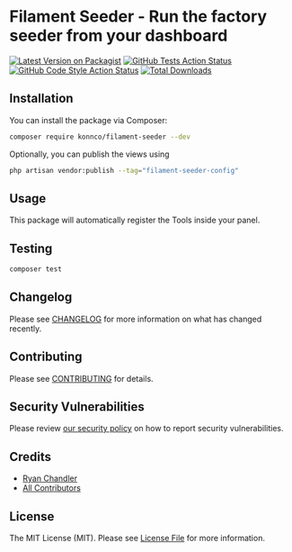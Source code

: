 # Filament Seeder - Run the factory seeder from your dashboard

[![Latest Version on Packagist](https://img.shields.io/packagist/v/konnco/filament-seeder.svg?style=flat-square)](https://packagist.org/packages/konnco/filament-seeder)
[![GitHub Tests Action Status](https://img.shields.io/github/workflow/status/konnco/filament-seeder/run-tests?label=tests)](https://github.com/konnco/filament-seeder/actions?query=workflow%3Arun-tests+branch%3Amain)
[![GitHub Code Style Action Status](https://img.shields.io/github/workflow/status/konnco/filament-seeder/Check%20&%20fix%20styling?label=code%20style)](https://github.com/konnco/filament-seeder/actions?query=workflow%3A"Check+%26+fix+styling"+branch%3Amain)
[![Total Downloads](https://img.shields.io/packagist/dt/konnco/filament-seeder.svg?style=flat-square)](https://packagist.org/packages/konnco/filament-seeder)

## Installation

You can install the package via Composer:

```bash
composer require konnco/filament-seeder --dev
```

Optionally, you can publish the views using

```bash
php artisan vendor:publish --tag="filament-seeder-config"
```

## Usage

This package will automatically register the Tools inside your panel.

## Testing

```bash
composer test
```

## Changelog

Please see [CHANGELOG](CHANGELOG.md) for more information on what has changed recently.

## Contributing

Please see [CONTRIBUTING](.github/CONTRIBUTING.md) for details.

## Security Vulnerabilities

Please review [our security policy](../../security/policy) on how to report security vulnerabilities.

## Credits

- [Ryan Chandler](https://github.com/konnco)
- [All Contributors](../../contributors)

## License

The MIT License (MIT). Please see [License File](LICENSE.md) for more information.
